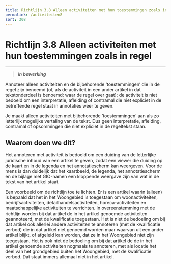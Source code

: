 ```yaml
---
title: Richtlijn 3.8 Alleen activiteiten met hun toestemmingen zoals in regel
permalink: /activiteiten8
sort: 308
---
```


# Richtlijn 3.8 Alleen activiteiten met hun toestemmingen zoals in regel
----------------

> _**in bewerking**_

Annoteer alleen activiteiten en de bijbehorende ‘toestemmingen’ die in de regel zijn benoemd (of, als de activiteit in een ander artikel in dat tekstonderdeel is benoemd: waar de regel over gaat); de activiteit is niet bedoeld om een interpretatie, afleiding of contramal die niet expliciet in de betreffende regel staat in annotaties weer te geven. 

Je maakt alleen activiteiten met bijbehorende ‘toestemmingen’ aan als zo letterlijk mogelijke vertaling van de tekst. Dus geen interpretatie, afleiding, contramal of opsommingen die niet expliciet in de regeltekst staan. 

## Waarom doen we dit?

Het annoteren met activiteit is bedoeld om een duiding van de letterlijke juridische inhoud van een artikel te geven, zodat een viewer die duiding op de kaart en in de legenda en het annotatiescherm kan weergeven. Voor de mens is dan duidelijk dat het kaartbeeld, de legenda, het annotatiescherm en de bijlage met GIO-namen een kloppende weergave zijn van wat in de tekst van het artikel staat.  

Een voorbeeld om de richtlijn toe te lichten. Er is een artikel waarin (alleen) is bepaald dat het in het Woongebied is toegestaan om woonactiviteiten, bedrijfsactiviteiten, detailhandelsactiviteiten, horeca-activiteiten en maatschappelijke activiteiten te verrichten. In overeenstemming met de richtlijn worden bij dat artikel de in het artikel genoemde activiteiten geannoteerd, met de kwalificatie toegestaan. Het is niet de bedoeling om bij dat artikel ook allerlei andere activiteiten te annoteren (met de kwalificatie verbod) die in dat artikel niet genoemd worden maar waarvan uit een ander artikel blijkt, of afgeleid kan worden, dat ze in het Woongebied niet zijn toegestaan. Het is ook niet de bedoeling om bij dat artikel de de in het artikel genoemde activiteiten nogmaals te annoteren, met als locatie het deel van het grondgebied buiten het Woongebied, met de kwalificatie verbod. Dat staat immers allemaal niet in het artikel.

